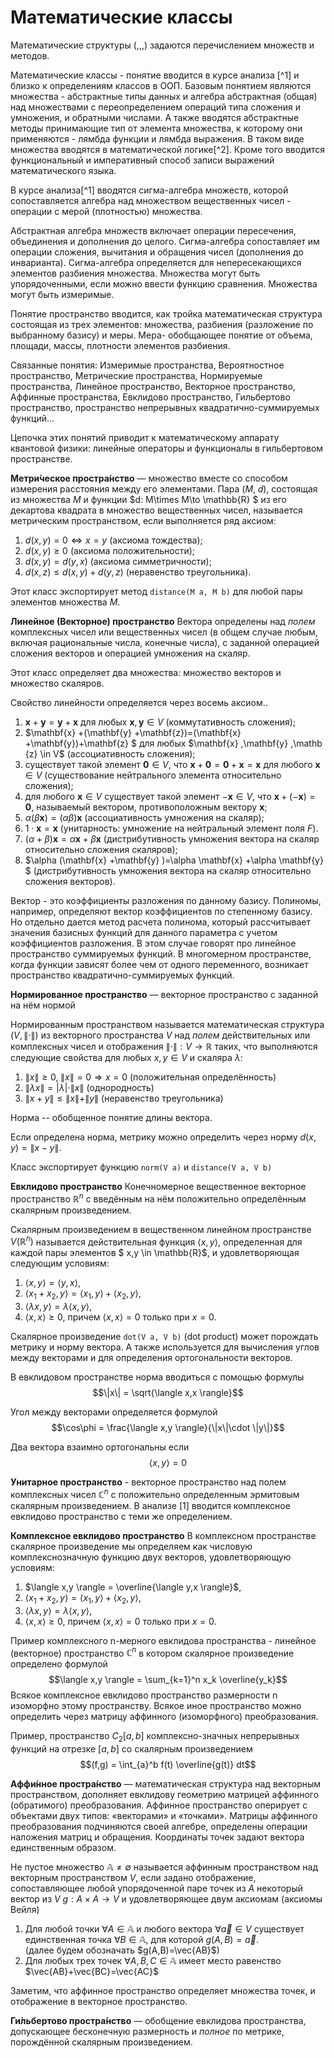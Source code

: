 # Математические классы #

Математические структуры (,,,) задаются перечислением множеств и методов.

Математические классы - понятие вводится в курсе анализа [^1] и близко к определениям классов в ООП. Базовым понятием являются множества - абстрактные типы данных и алгебра абстрактная (общая) над множествами с переопределением операций типа сложения и умножения, и обратными числами. А также вводятся абстрактные методы принимающие тип от элемента множества, к которому они применяются - лямбда функции и лямбда выражения. В таком виде множества вводятся в математической логике[^2]. Кроме того вводится функциональный и императивный способ записи выражений математического языка.

В курсе анализа[^1] вводятся сигма-алгебра множеств, которой сопоставляется алгебра над множеством вещественных чисел - операции с мерой (плотностью) множества.

Абстрактная алгебра множеств включает операции пересечения, объединения и дополнения до целого. Сигма-алгебра сопоставляет им операции сложения, вычитания и обращения чисел (дополнения до инварианта). Сигма-алгебра определяется для непересекающихся элементов разбиения множества. Множества могут быть упорядоченными, если можно ввести функцию сравнения. Множества могут быть измеримые. 

Понятие пространство вводится, как тройка математическая структура состоящая из трех элементов: множества, разбиения (разложение по выбранному базису) и меры. Мера- обобщающее понятие от объема, площади, массы, плотности элементов разбиения. 

Связанные понятия:
Измеримые пространства, Вероятностное пространство, Метрические пространства, Нормируемые пространства, Линейное пространство, Векторное пространство, Аффинные пространства, Евклидово пространство, Гильбертово пространство, пространство непрерывных квадратично-суммируемых функций... 

Цепочка этих понятий приводит к математическому аппарату квантовой физики: линейные операторы и функционалы в гильбертовом пространстве.

**Метри́ческое простра́нство** — множество вместе со способом измерения расстояния между его элементами. 
Пара $(M,\;d)$, состоящая из множества $M$ и функции 
$d: M\times M\to \mathbb{R} $ из его декартова квадрата в множество вещественных чисел, называется метрическим пространством, если выполняется ряд аксиом:
1. $d(x,y)=0\Leftrightarrow x=y$ (аксиома тождества);
2. $d(x,y)\geqslant 0$ (аксиома положительности);
3. $d(x,y)=d(y,x)$ (аксиома симметричности);
4. $d(x,z)\leqslant d(x,y)+d(y,z)$ (неравенство треугольника).

Этот класс экспортирует метод `distance(M a, M b)` для любой пары элементов множества $M$.

**Линейное (Векторное) пространство** 
Вектора определены над _полем_ комплексных чисел или вещественных чисел (в общем случае любым, включая рациональные числа, конечные числа), с заданной операцией сложения векторов и операцией умножения на скаляр. 

Этот класс определяет два множества: множество векторов и множество скаляров. 

Свойство линейности определяется через восемь аксиом..
1. $\mathbf{x} +\mathbf{y} =\mathbf{y} +\mathbf{x}$ для любых 
$\mathbf{x} ,\mathbf{y} \in V$ (коммутативность сложения);
2. $\mathbf{x} +(\mathbf{y} +\mathbf{z})=(\mathbf{x} +\mathbf{y})+\mathbf{z} $ для любых 
$\mathbf{x} ,\mathbf{y} ,\mathb {z} \in V$ (ассоциативность сложения);
3. существует такой элемент $\mathbf{0} \in V$, что 
$\mathbf{x} +\mathbf{0} =\mathbf{0} +\mathbf{x} =\mathbf{x}$ для любого 
$\mathbf{x} \in V$ (существование нейтрального элемента относительно сложения);
4. для любого $\mathbf{x} \in V$ существует такой элемент 
$-\mathbf {x} \in V$, что 
$\mathbf{x} +(-\mathbf{x})=\mathbf{0}$, называемый вектором, 
противоположным вектору $\mathbf{x}$;
5. $\alpha (\beta \mathbf{x} )=(\alpha \beta )\mathbf{x}$ (ассоциативность умножения на скаляр);
6. $1\cdot \mathbf{x} =\mathbf{x}$ (унитарность: умножение на нейтральный элемент поля $F$).
7. $(\alpha +\beta )\mathbf{x} =\alpha \mathbf{x} +\beta \mathbf{x}$ (дистрибутивность умножения вектора на скаляр относительно сложения скаляров);
8. $\alpha (\mathbf{x} +\mathbf{y} )=\alpha \mathbf{x} +\alpha \mathbf{y} $ (дистрибутивность умножения вектора на скаляр относительно сложения векторов).

Вектор - это коэффициенты разложения по данному базису. Полиномы, например, определяют вектор коэффициентов по степенному базису. Но отдельно дается метод расчета полинома, который рассчитывает значения базисных функций для данного параметра с учетом коэффициентов разложения. В этом случае говорят про линейное пространство суммируемых функций. В многомерном пространстве, когда функции зависят более чем от одного переменного, возникает пространство квадратично-суммируемых функций. 

**Нормированное пространство** — векторное пространство с заданной на нём нормой

Нормированным пространством называется математическая структура $(V,\|\cdot \|)$ из векторного пространства $V$ над _полем_ действительных или комплексных чисел и отображения 
$\|\cdot \|: V\to \mathbb{R}$ таких, что выполняются следующие свойства для любых 
$x,y\in V$ и скаляра $\lambda$:
1. $\|x\|\geqslant 0,\;\|x\|=0\Rightarrow x=0$ (положительная определённость)
2. $\|\lambda x\|=|\lambda |\cdot \|x\|$ (однородность)
3. $\|x+y\|\leqslant \|x\|+\|y\|$ (неравенство треугольника) 

Норма -- обобщенное понятие длины вектора.

Если определена норма, метрику можно определить через норму $d(x,y)=\|x-y\|$.

Класс экспортирует функцию `norm(V a)` и `distance(V a, V b)`

**Евклидово пространство**
Конечномерное вещественное векторное пространство $\mathbb{R}^{n}$ с введённым на нём положительно определённым скалярным произведением.

Скалярным произведением в вещественном линейном пространстве $V(\mathbb{R}^n)$ называется действительная функция $\langle x,y \rangle$, определенная для каждой пары элементов 
$ x,y \in \mathbb{R}$, и удовлетворяющая следующим условиям:
1. $\langle x,y \rangle = \langle y,x \rangle$,
2. $\langle x_1 + x_2, y \rangle = \langle x_1, y \rangle + \langle x_2, y \rangle$,
3. $\langle \lambda x,y \rangle = \lambda \langle x,y \rangle$,
4. $\langle x,x \rangle \geqslant 0$, причем $\langle x,x \rangle=0$ только при $x=0$.

Скалярное произведение `dot(V a, V b)` (dot product) может порождать метрику и норму вектора. А также используется для вычисления углов между векторами и для определения ортогональности векторов. 

В евклидовом пространстве норма вводиться с помощью формулы
$$\|x\| = \sqrt{\langle x,x \rangle}$$

Угол между векторами определяется формулой
$$\cos\phi = \frac{\langle x,y \rangle}{\|x\|\cdot \|y\|}$$

Два вектора взаимно ортогональны если 
$$\langle x, y \rangle = 0$$

**Унитарное пространство** - векторное пространство над полем комплексных чисел  $\mathbb{C}^{n}$ с положительно определенным эрмитовым скалярным произведением. В анализе [1] вводится комплексное евклидово пространство с теми же определением.

**Комплексное евклидово пространство**
В комплексном пространстве скалярное произведение мы определяем как числовую комплекснозначную функцию двух векторов, удовлетворяющую условиям:
1. $\langle x,y \rangle = \overline{\langle y,x \rangle}$,
2. $\langle x_1 + x_2, y \rangle = \langle x_1, y \rangle + \langle x_2, y \rangle$,
3. $\langle \lambda x,y \rangle = \lambda \langle x,y \rangle$,
4. $\langle x,x \rangle \geqslant 0$, причем $\langle x,x \rangle=0$ только при $x=0$.

Пример комплексного n-мерного евклидова пространства - линейное (векторное) пространство $\mathbb{C}^n$ в котором скалярное произведение определено формулой
$$\langle x,y \rangle = \sum_{k=1}^n x_k \overline{y_k}$$
Всякое комплексное евклидово пространство размерности n изоморфно этому пространству. Всякое иное пространство можно определить через матрицу аффинного (изоморфного) преобразования. 

Пример, пространство $С_2[a,b]$ комплексно-значных непрерывных функций на отрезке $[a,b]$ со скалярным произведением 
$$(f,g) = \int_{a}^b f(t) \overline{g(t)} dt$$


**Аффи́нное простра́нство** — математическая структура над векторным пространством, дополняет евклидову геометрию матрицей аффинного (обратимого) преобразования. Аффинное пространство оперирует с объектами двух типов: «векторами» и «точками». Матрицы аффинного преобразования подчиняются своей алгебре, определены операции наложения матриц и обращения. Координаты точек задают вектора единственным образом. 

Не пустое множество $\mathbb{A} \neq \emptyset$ называется аффинным пространством над векторным пространством $V$, если задано отображение, сопоставляющее любой упорядоченной паре точек из $A$ некоторый вектор из $V$ $g: A \times A \to V$ и удовлетворяющее двум аксиомам (аксиомы Вейля)
1. Для любой точки $\forall A \in \mathbb{A}$ и любого вектора $\forall \vec{a} \in V$ существует единственная точка $\forall B \in \mathbb{A}$, для которой $g(A,B) = \vec{a}$.\
(далее будем обозначать $g(A,B)=\vec{AB}$)
2. Для любых трех точек $\forall A,B,C \in \mathbb{A}$ имеет место равенство $\vec{AB}+\vec{BC}=\vec{AC}$

Заметим, что аффинное пространство определяет множества точек, и отображение в векторное пространство. 

**Ги́льбертово простра́нство** — обобщение евклидова пространства, допускающее бесконечную размерность и _полное_ по метрике, порождённой скалярным произведением. 

